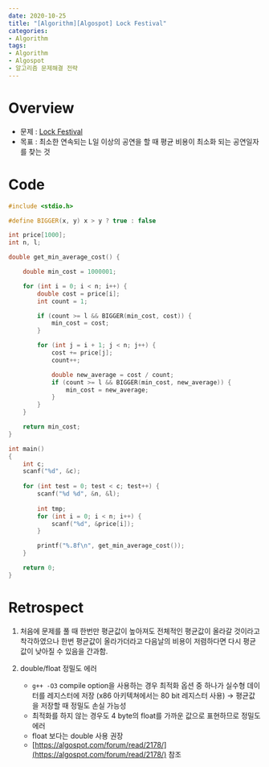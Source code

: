 ```yaml
---
date: 2020-10-25
title: "[Algorithm][Algospot] Lock Festival"
categories:
- Algorithm
tags:
- Algorithm
- Algospot
- 알고리즘 문제해결 전략
---
```


# Overview
- 문제 : [Lock Festival](https://algospot.com/judge/problem/read/FESTIVAL)
- 목표 : 최소한 연속되는 L일 이상의 공연을 할 때 평균 비용이 최소화 되는 공연일자를 찾는 것

# Code
~~~ c++
#include <stdio.h>

#define BIGGER(x, y) x > y ? true : false

int price[1000];
int n, l;

double get_min_average_cost() {

    double min_cost = 1000001;

    for (int i = 0; i < n; i++) {
        double cost = price[i];
        int count = 1;

        if (count >= l && BIGGER(min_cost, cost)) {
            min_cost = cost;
        }

        for (int j = i + 1; j < n; j++) {
            cost += price[j];
            count++;

            double new_average = cost / count;
            if (count >= l && BIGGER(min_cost, new_average)) {
                min_cost = new_average;
            }
        }
    }

    return min_cost;
}

int main()
{
    int c;
    scanf("%d", &c);
      
    for (int test = 0; test < c; test++) {
        scanf("%d %d", &n, &l);
        
        int tmp;
        for (int i = 0; i < n; i++) {
            scanf("%d", &price[i]);
        }

        printf("%.8f\n", get_min_average_cost());
    }

    return 0;
}
~~~

# Retrospect
1. 처음에 문제를 풀 때 한번만 평균값이 높아져도 전체적인 평균값이 올라갈 것이라고 착각하였으나 한번 평균값이 올라가더라고 다음날의 비용이 저렴하다면 다시 평균값이 낮아질 수 있음을 간과함.

2. double/float 정밀도 에러
    - `g++ -O3` compile option을 사용하는 경우 최적화 옵션 중 하나가 실수형 데이터를 레지스터에 저장 (x86 아키텍쳐에서는 80 bit 레지스터 사용) → 평균값을 저장할 때 정밀도 손실 가능성
    - 최적화를 하지 않는 경우도 4 byte의 float를 가까운 값으로 표현하므로 정밀도 에러
    - float 보다는 double 사용 권장
    - [https://algospot.com/forum/read/2178/](https://algospot.com/forum/read/2178/) 참조
